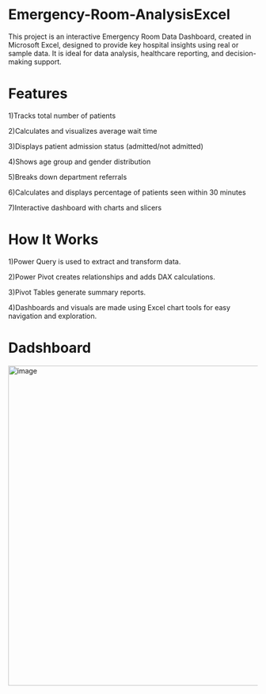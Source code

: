 # Emergency-Room-AnalysisExcel
This project is an interactive Emergency Room Data Dashboard, created in Microsoft Excel, designed to provide key hospital insights using real or sample data. It is ideal for data analysis, healthcare reporting, and decision-making support.
# Features
1)Tracks total number of patients

2)Calculates and visualizes average wait time

3)Displays patient admission status (admitted/not admitted)

4)Shows age group and gender distribution

5)Breaks down department referrals

6)Calculates and displays percentage of patients seen within 30 minutes

7)Interactive dashboard with charts and slicers

# How It Works

1)Power Query is used to extract and transform data.

2)Power Pivot creates relationships and adds DAX calculations.

3)Pivot Tables generate summary reports.

4)Dashboards and visuals are made using Excel chart tools for easy navigation and exploration.
# Dadshboard
<img width="1481" height="647" alt="image" src="https://github.com/user-attachments/assets/0e288c63-7456-4e90-bc36-187f4cb8eb21" />


